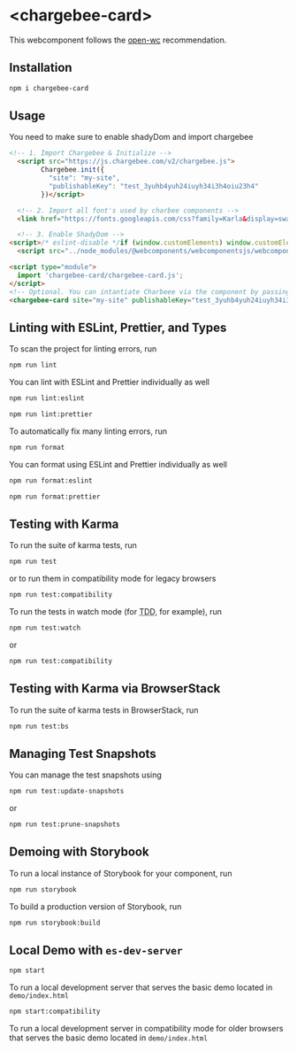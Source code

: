 # \<chargebee-card>

This webcomponent follows the [open-wc](https://github.com/open-wc/open-wc) recommendation.

## Installation
```bash
npm i chargebee-card
```

## Usage

You need to make sure to enable shadyDom and import chargebee

```html
<!-- 1. Import Chargebee & Initialize -->
  <script src="https://js.chargebee.com/v2/chargebee.js">
        Chargebee.init({
          "site": "my-site",
          "publishableKey": "test_3yuhb4yuh24iuyh34i3h4oiu23h4"
        })</script>

  <!-- 2. Import all font's used by charbee components -->
  <link href="https://fonts.googleapis.com/css?family=Karla&display=swap" rel="stylesheet">

  <!-- 3. Enable ShadyDom -->
<script>/* eslint-disable */if (window.customElements) window.customElements.forcePolyfill = !0; ShadyDOM = { force: !0 }; function idToChainedClass(poly, _this) { if (ShadyDOM) { const allElements = poly.dom(_this.root).querySelectorAll('*'); let id; for (let x = 0, len = allElements.length; x < len; x++) { if (allElements[x].id) { id = allElements[x].id; allElements[x].removeAttribute('id'); allElements[x].classList.add(id); _this.$[id] = poly.dom(_this.root).querySelector(`.${  id}`) } } } }</script>
  <script src="../node_modules/@webcomponents/webcomponentsjs/webcomponents-loader.js"></script>

<script type="module">
  import 'chargebee-card/chargebee-card.js';
</script>
<!-- Optional. You can intantiate Charbeee via the component by passing the site and publishableKey -->
<chargebee-card site="my-site" publishableKey="test_3yuhb4yuh24iuyh34i3h4oiu23h4"></chargebee-card>
```

## Linting with ESLint, Prettier, and Types
To scan the project for linting errors, run
```bash
npm run lint
```

You can lint with ESLint and Prettier individually as well
```bash
npm run lint:eslint
```
```bash
npm run lint:prettier
```

To automatically fix many linting errors, run
```bash
npm run format
```

You can format using ESLint and Prettier individually as well
```bash
npm run format:eslint
```
```bash
npm run format:prettier
```

## Testing with Karma
To run the suite of karma tests, run
```bash
npm run test
```
or to run them in compatibility mode for legacy browsers
```bash
npm run test:compatibility
```

To run the tests in watch mode (for <abbr title="test driven development">TDD</abbr>, for example), run

```bash
npm run test:watch
```
or
```bash
npm run test:compatibility
```

## Testing with Karma via BrowserStack
To run the suite of karma tests in BrowserStack, run
```bash
npm run test:bs
```

## Managing Test Snapshots
You can manage the test snapshots using
```bash
npm run test:update-snapshots
```
or
```bash
npm run test:prune-snapshots
```

## Demoing with Storybook
To run a local instance of Storybook for your component, run
```bash
npm run storybook
```

To build a production version of Storybook, run
```bash
npm run storybook:build
```


## Local Demo with `es-dev-server`
```bash
npm start
```
To run a local development server that serves the basic demo located in `demo/index.html`

```bash
npm start:compatibility
```
To run a local development server in compatibility mode for older browsers that serves the basic demo located in `demo/index.html`
